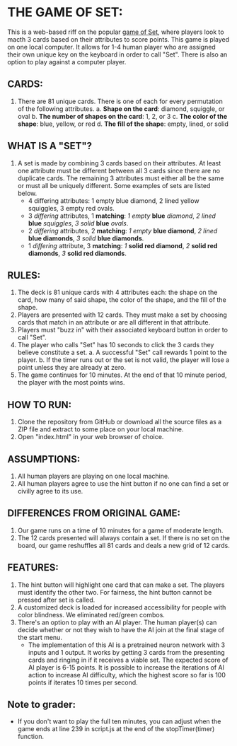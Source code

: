 
# THE GAME OF SET:
This is a web-based riff on the popular [game of Set](https://en.wikipedia.org/wiki/Set_(card_game)), where players look to macth 3 cards based on their attributes to score points.
This game is played on one local computer. It allows for 1-4 human player who are assigned their own unique key on the keyboard in order to call "Set". There is also an option to play against a computer player. 

## CARDS:
1. There are 81 unique cards. There is one of each for every permutation of the following attributes.
    a. **Shape on the card**: diamond, squiggle, or oval
    b. **The number of shapes on the card**: 1, 2, or 3
    c. **The color of the shape**: blue, yellow, or red
    d. **The fill of the shape**: empty, lined, or solid

## WHAT IS A "SET"?
1. A set is made by combining 3 cards based on their attributes. At least one attribute must be different between all 3 cards since there are no duplicate cards. The remaining 3 attributes must either all be the same or must all be uniquely different. Some examples of sets are listed below. 
    - 4 differing attributes: 1 empty blue diamond, 2 lined yellow squiggles, 3 empty red ovals.
    - 3 *differing* attributes, 1 **matching**: *1 empty* **blue** *diamond*, *2 lined* **blue** *squiggles*, *3 solid* **blue** *ovals*.
    - 2 *differing* attributes, 2 **matching**: *1 empty* **blue diamond**, *2 lined* **blue diamonds**, *3 solid* **blue diamonds**.
    - 1 *differing* attribute, 3 **matching**: *1* **solid red diamond**, *2* **solid red diamonds**, *3* **solid red diamonds**.

## RULES:
1. The deck is 81 unique cards with 4 attributes each: the shape on the card, how many of said shape, the color of the shape, and the fill of the shape.
2. Players are presented with 12 cards. They must make a set by choosing cards that match in an attribute or are all different in that attribute. 
3. Players must "buzz in" with their associated keyboard button in order to call "Set". 
4. The player who calls "Set" has 10 seconds to click the 3 cards they believe constitute a set. 
    a. A successful "Set" call rewards 1 point to the player.
    b. If the timer runs out or the set is not valid, the player will lose a point unless they are already at zero.
5. The game continues for 10 minutes. At the end of that 10 minute period, the player with the most points wins. 

## HOW TO RUN:
1. Clone the repository from GitHub or download all the source files as a ZIP file and extract to some place on your local machine.
2. Open "index.html" in your web browser of choice. 

## ASSUMPTIONS:
1. All human players are playing on one local machine.
2. All human players agree to use the hint button if no one can find a set or civilly agree to its use. 

## DIFFERENCES FROM ORIGINAL GAME:
1. Our game runs on a time of 10 minutes for a game of moderate length.
2. The 12 cards presented will always contain a set. If there is no set on the board, our game reshuffles all 81 cards and deals a new grid of 12 cards.

## FEATURES:
1. The hint button will highlight one card that can make a set. The players must identify the other two. For fairness, the hint button cannot be pressed after set is called. 
2. A customized deck is loaded for increased accessibility for people with color blindness. We eliminated red/green combos.
3. There's an option to play with an AI player. The human player(s) can decide whether or not they wish to have the AI join at the final stage of the start menu. 
    - The implementation of this AI is a pretrained neuron network with 3 inputs and 1 output. It works by getting 3 cards from the presenting cards and ringing in if it receives a viable set. The expected score of AI player is 6-15 points. It is possible to increase the iterations of AI action to increase AI difficulty, which the highest score so far is 100 points if iterates 10 times per second.

## Note to grader:
- If you don't want to play the full ten minutes, you can adjust when the game ends at line 239 in script.js at the end of the stopTimer(timer) function. 